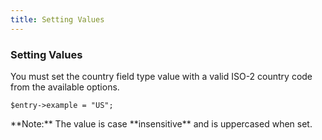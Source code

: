 ```yaml
---
title: Setting Values
---
```


### Setting Values

You must set the country field type value with a valid ISO-2 country code from the available options.

    $entry->example = "US";

<div class="alert alert-info">**Note:** The value is case **insensitive** and is uppercased when set.</div>

